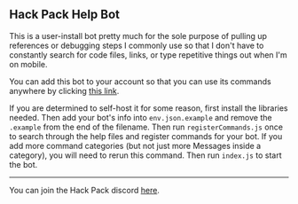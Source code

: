 ## Hack Pack Help Bot
This is a user-install bot pretty much for the sole purpose of pulling up references or debugging steps I commonly use so that I don't have to constantly search for code files, links, or type repetitive things out when I'm on mobile.

You can add this bot to your account so that you can use its commands anywhere by clicking [this link](https://discord.com/oauth2/authorize?client_id=1261392544152027206).

If you are determined to self-host it for some reason, first install the libraries needed. Then add your bot's info into `env.json.example` and remove the `.example` from the end of the filename. Then run `registerCommands.js` once to search through the help files and register commands for your bot. If you add more command categories (but not just more Messages inside a category), you will need to rerun this command. Then run `index.js` to start the bot.

---

You can join the Hack Pack discord [here](https://discord.gg/gKvCPtbmcg).

